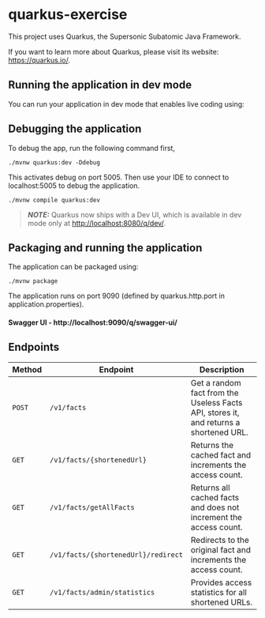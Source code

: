 # quarkus-exercise

This project uses Quarkus, the Supersonic Subatomic Java Framework.

If you want to learn more about Quarkus, please visit its website: <https://quarkus.io/>.

## Running the application in dev mode

You can run your application in dev mode that enables live coding using:

## Debugging the application
To debug the app, run the following command first,

```shell script
./mvnw quarkus:dev -Ddebug
```
This activates debug on port 5005. Then use your IDE to connect to localhost:5005 to debug the application.

```shell script
./mvnw compile quarkus:dev
```

> **_NOTE:_**  Quarkus now ships with a Dev UI, which is available in dev mode only at <http://localhost:8080/q/dev/>.

## Packaging and running the application

The application can be packaged using:

```shell script
./mvnw package
```
The application runs on port 9090 (defined by quarkus.http.port in application.properties).

#### Swagger UI - http://localhost:9090/q/swagger-ui/

## Endpoints
| Method | Endpoint                            | Description                                                                           |
|--------|-------------------------------------|---------------------------------------------------------------------------------------|
| `POST`  | `/v1/facts`                        | Get a random fact from the Useless Facts API, stores it, and returns a shortened URL. |
| `GET`  | `/v1/facts/{shortenedUrl}`          | Returns the cached fact and increments the access count.                              |
| `GET`  | `/v1/facts/getAllFacts`             | Returns all cached facts and does not increment the access count.                     |
| `GET`  | `/v1/facts/{shortenedUrl}/redirect` | Redirects to the original fact and increments the access count.                       |
| `GET`  | `/v1/facts/admin/statistics`        | Provides access statistics for all shortened URLs.                                    |